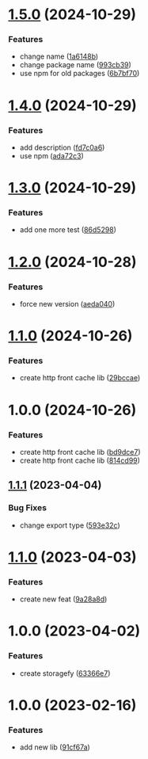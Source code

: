 # [1.5.0](https://github.com/open-ish/utility/compare/http-front-cache-v1.4.0...http-front-cache-v1.5.0) (2024-10-29)


### Features

* change name ([1a6148b](https://github.com/open-ish/utility/commit/1a6148bc7e294b3ff61b91afd6fd54176a7f5505))
* change package name ([993cb39](https://github.com/open-ish/utility/commit/993cb39034b5ee2c0b039688ff00a7512edcc1af))
* use npm for old packages ([6b7bf70](https://github.com/open-ish/utility/commit/6b7bf7032cb0f495b0d02cc4e8e262cee89248ae))

# [1.4.0](https://github.com/open-ish/utility/compare/http-front-cache-v1.3.0...http-front-cache-v1.4.0) (2024-10-29)


### Features

* add description ([fd7c0a6](https://github.com/open-ish/utility/commit/fd7c0a63e9dbddc71040fb55fbb8e004f1038a35))
* use npm ([ada72c3](https://github.com/open-ish/utility/commit/ada72c3ef15c3e7b775d48059a6109529ea6c1bf))

# [1.3.0](https://github.com/open-ish/utility/compare/http-front-cache-v1.2.0...http-front-cache-v1.3.0) (2024-10-29)


### Features

* add one more test ([86d5298](https://github.com/open-ish/utility/commit/86d52984c2104867e7575cfc1dbae5019f7228e7))

# [1.2.0](https://github.com/open-ish/utility/compare/http-front-cache-v1.1.0...http-front-cache-v1.2.0) (2024-10-28)


### Features

* force new version ([aeda040](https://github.com/open-ish/utility/commit/aeda040d24927e1e38669889cc51540cf2f710b9))

# [1.1.0](https://github.com/open-ish/utility/compare/http-front-cache-v1.0.0...http-front-cache-v1.1.0) (2024-10-26)


### Features

* create http front cache lib ([29bccae](https://github.com/open-ish/utility/commit/29bccaedfaae252eab7d7e0a168f973f239135ee))

# 1.0.0 (2024-10-26)


### Features

* create http front cache lib ([bd9dce7](https://github.com/open-ish/utility/commit/bd9dce73e110e2045a19b89e0da5065bb6b8ed96))
* create http front cache lib ([814cd99](https://github.com/open-ish/utility/commit/814cd99db34d2ed7d49be2cffbb1bb577b3336fa))

## [1.1.1](https://github.com/open-ish/utility/compare/storagefy-v1.1.0...storagefy-v1.1.1) (2023-04-04)

### Bug Fixes

- change export type ([593e32c](https://github.com/open-ish/utility/commit/593e32c5eb2ea94dae2519319daf70fbc8e6f09f))

# [1.1.0](https://github.com/open-ish/utility/compare/storagefy-v1.0.0...storagefy-v1.1.0) (2023-04-03)

### Features

- create new feat ([9a28a8d](https://github.com/open-ish/utility/commit/9a28a8d47cea92ca9ba0de76dbcb9192ec9cb35c))

# 1.0.0 (2023-04-02)

### Features

- create storagefy ([63366e7](https://github.com/open-ish/utility/commit/63366e717748369212ba6f4bc17d5f122d0ef12b))

# 1.0.0 (2023-02-16)

### Features

- add new lib ([91cf67a](https://github.com/open-ish/utility/commit/91cf67ab0e510950e2ff539b2bc31ced89991ef6))
